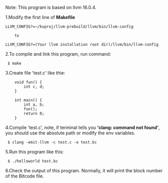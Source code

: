 Note: This program is based on llvm 16.0.4.

1.Modify the first line of **Makefile**

```
LLVM_CONFIG?=~/kxproj/llvm-prebuild/llvm/bin/llvm-config

	to

LLVM_CONFIG?=(Your llvm installation root dir)/llvm/bin/llvm-config
```

2.To compile and link this program, run command:

```
 $ make
```

3.Create file 'test.c' like thie:

```
	void fun() {
		int c, d;
	}

	int main() {
		int a, b;
		fun();
		return 0;
	}
```

4.Compile 'test.c', note, if terminal tells you **'clang: command not found'**, you should use the absolute path or modify the env variables.
```
 $ clang -emit-llvm -c test.c -o test.bc
```

5.Run this program like this:
```
 $ ./helloworld test.bc
```

6.Check the output of this program. Normally, it will print the block number of the Bitcode file.
